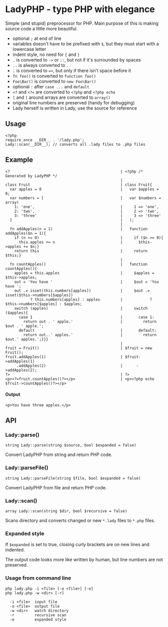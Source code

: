 
LadyPHP - type PHP with elegance
================================

Simple (and stupid) preprocessor for PHP. Main purpose of this is making source code a little more beautiful.

- optional `;` at end of line
- variables doesn't have to be prefixed with `$`, but they must start with a lowercase letter
- indent style, no need for `{` and `}`
- `.` is converted to `->` or `::`, but not if it's surrounded by spaces
- `..` is always converted to `.`
- `:` is converted to `=>`, but only if there isn't space before it
- `fn foo()` is converted to `function foo()`
- `Foo\Bar()` is converted to `new Foo\Bar()`
- optional `:` after `case ...` and `default`
- `<?` and `<?=` are converted to `<?php` and `<?php echo`
- `[` and `]` around arrays are converted to `array()`
- original line numbers are preserved (handy for debugging)
- Lady herself is written in Lady, use the source for reference

## Usage

    <?php
    require_once __DIR__ . '/lady.php';
    Lady::scan(__DIR__); // converts all .lady files to .php files

## Example

    <?                                                 | <?php /* Generated by LadyPHP */
                                                       |
    class Fruit                                        | class Fruit{
      var apples = 0                                   |   var $apples = 0;
      var numbers = [                                  |   var $numbers = array(
        1: 'one',                                      |     1 => 'one',
        2: 'two',                                      |     2 => 'two',
        3: 'three'                                     |     3 => 'three'
      ]                                                |   );
                                                       |
      fn addApples(n = 1)                              |   function addApples($n = 1){
        if (n >= 0)                                    |     if ($n >= 0){
          this.apples += n                             |       $this->apples += $n;}
        return this                                    |     return $this;}
                                                       |
      fn countApples()                                 |   function countApples(){
        apples = this.apples                           |     $apples = $this->apples;
        out = 'You have '                              |     $out = 'You have ';
        out .= isset(this.numbers[apples])             |     $out .= isset($this->numbers[$apples])
               ? this.numbers[apples] : apples         |            ? $this->numbers[$apples] : $apples;
        switch (apples)                                |     switch ($apples){
          case 1                                       |       case 1:
            return out . ' apple.'                     |         return $out . ' apple.';
          default                                      |       default:
            return out..' apples.'                     |         return $out.' apples.';}}}
                                                       |
    fruit = Fruit()                                    | $fruit = new Fruit();
    fruit.addApples(1)                                 | $fruit->addApples(1)
         .addApples(2)                                 |      ->addApples(2);
    ?>                                                 | ?>
    <p><?=fruit.countApples()?></p>                    | <p><?php echo $fruit->countApples()?></p>

#### Output

    <p>You have three apples.</p>

## API

### Lady::parse()

    string Lady::parse(string $source, bool $expanded = false)

Convert LadyPHP from string and return PHP code.

### Lady::parseFile()

    string Lady::parseFile(string $file, bool $expanded = false)

Convert LadyPHP from file and return PHP code.

### Lady::scan()

    array Lady::scan(string $dir, bool $recursive = false)

Scans directory and converts changed or new `*.lady` files to `*.php` files.

### Expanded style

If `$expanded` is set to true, closing curly brackets are on new lines and indented.

The output code looks more like written by human, but line numbers are not preserved.

### Usage from command line

    php lady.php -i <file> [-o <file>] [-e]
    php lady.php -w <dir> [-r]

      -i <file>  input file
      -o <file>  output file
      -w <dir>   watch directory
      -r         recursive scan
      -e         expanded style

